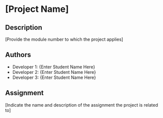 # [Project Name]

## Description

[Provide the module number to which the project applies]

## Authors

- Developer 1: {Enter Student Name Here}
- Developer 2: {Enter Student Name Here}
- Developer 3: {Enter Student Name Here}

## Assignment

[Indicate the name and description of the assignment the project is related to]
